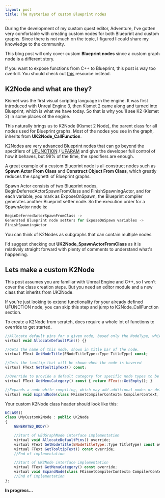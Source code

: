 ```yaml
---
layout: post
title: The mysteries of custom Blueprint nodes
---
```


During the development of my custom quest editor, Adventure, I’ve gotten very comfortable with creating custom nodes for both Blueprint and custom graphs. Since there is not much on the topic, I figured I could share my knowledge to the community. 

This blog post will only cover custom **Blueprint nodes** since a custom graph node is a different story.

If you want to expose functions from C++ to Blueprint, this post is way too overkill. You should check out [this](https://docs.unrealengine.com/4.27/en-US/ProgrammingAndScripting/Blueprints/TechnicalGuide/ExtendingBlueprints/) resource instead.

## K2Node and what are they?

Kismet was the first visual scripting language in the engine. It was first introduced with Unreal Engine 3, then Kismet 2 came along and turned into Blueprint, which is what we have today. So that is why you'll see K2 (Kismet 2) in some places of the engine. 

This naturally brings us to K2Node (Kismet 2 Node), the parent class for all nodes used for Blueprint graphs. Most of the nodes you see in the graph, inherits from **UK2Node_CallFunction**.

K2Nodes are very advanced Blueprint nodes that can go beyond the specifiers of [UFUNCTION](https://benui.ca/unreal/ufunction/) / [UPARAM](https://benui.ca/unreal/uparam/) and give the developer full control of how it behaves, but 99% of the time, the specifiers are enough.

A great example of a custom Blueprint node is all construct nodes such as **Spawn Actor From Class** and **Construct Object From Class**, which greatly reduces the spaghetti of Blueprint graphs.

Spawn Actor consists of two Blueprint nodes, BeginDeferredActorSpawnFromClass and FinishSpawningActor, and for each variable, you mark as ExposeOnSpawn, the Blueprint compiler generates another Blueprint setter node. So the execution order for a SpawnActor node is:

```javascript
BeginDeferredActorSpawnFromClass ->
Generated Blueprint node setters for ExposeOnSpawn variables ->
FinishSpawningActor
``` 
You can think of K2Nodes as subgraphs that can contain multiple nodes.

I'd suggest checking out **UK2Node_SpawnActorFromClass** as it is relatively straight forward with plenty of comments to understand what's happening.

## Lets make a custom K2Node

This post assumes you are familiar with Unreal Engine and C++, so I won't cover the class creation steps. But you need an editor module and a new class that inherits from UK2Node. 

If you're just looking to extend functionality for your already defined UFUNCTION node, you can skip this step and jump to K2Node_CallFunction section.

To create a K2Node from scratch, does require a whole lot of functions to override to get started.

```javascript
//Allocate default pins for a given node, based only the NodeType, which should already be filled in.
virtual void AllocateDefaultPins() {}

//Gets the name of this node, shown in title bar of the node.
virtual FText GetNodeTitle(ENodeTitleType::Type TitleType) const;

//Gets the tooltip that will be shown when the node is hovered
virtual FText GetTooltipText() const;

//Override to provide a default category for specific node types to be listed under.
virtual FText GetMenuCategory() const { return FText::GetEmpty(); }

//Expands a node while compiling, which may add additional nodes or delete this node.
virtual void ExpandNode(class FKismetCompilerContext& CompilerContext, UEdGraph* SourceGraph);
``` 

Your custom K2Node class header should look like this:

```javascript
UCLASS()
class UMyCustomK2Node : public UK2Node
{
	GENERATED_BODY()

	//Start of UEdGraphNode interface implementation
	virtual void AllocateDefaultPins() override;
	virtual FText GetNodeTitle(ENodeTitleType::Type TitleType) const override;
	virtual FText GetTooltipText() const override;
	//End of implementation

	//Start of UK2Node interface implementation
	virtual FText GetMenuCategory() const override;
	virtual void ExpandNode(class FKismetCompilerContext& CompilerContext, UEdGraph* SourceGraph) override;
	//End of implementation
};
``` 


**In progress...**